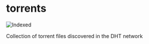 torrents 
========
![Indexed](https://img.shields.io/badge/indexed-187118-blue)

Collection of torrent files discovered in the DHT network
